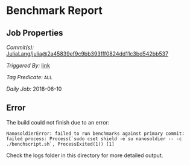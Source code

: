 # Benchmark Report

## Job Properties

*Commit(s):* [JuliaLang/julia@2a45839ef9c9bb393fff0824dd11c3bd542bb537](https://github.com/JuliaLang/julia/commit/2a45839ef9c9bb393fff0824dd11c3bd542bb537)

*Triggered By:* [link](https://github.com/JuliaLang/julia/commit/2a45839ef9c9bb393fff0824dd11c3bd542bb537#commitcomment-29309431)

*Tag Predicate:* `ALL`

*Daily Job:* 2018-06-10

## Error

The build could not finish due to an error:

```
NanosoldierError: failed to run benchmarks against primary commit: failed process: Process(`sudo cset shield -e su nanosoldier -- -c ./benchscript.sh`, ProcessExited(1)) [1]
```

Check the logs folder in this directory for more detailed output.

